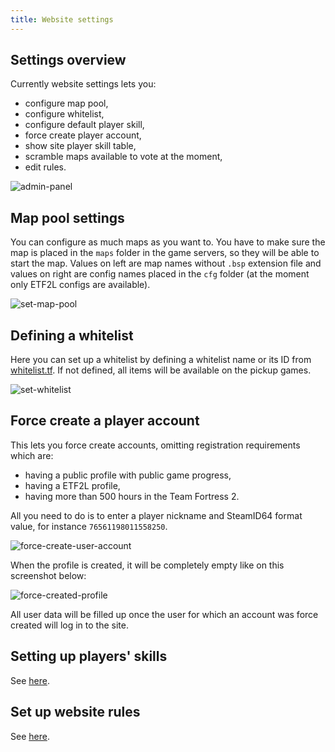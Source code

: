```yaml
---
title: Website settings
---
```


## Settings overview

Currently website settings lets you:

- configure map pool,
- configure whitelist,
- configure default player skill,
- force create player account,
- show site player skill table,
- scramble maps available to vote at the moment,
- edit rules.

![admin-panel](/img/content/admin-panel.png)

## Map pool settings

You can configure as much maps as you want to. You have to make sure the map is placed in the `maps` folder in the game servers, so they will be able to start the map. Values on left are map names without `.bsp` extension file and values on right are config names placed in the `cfg` folder (at the moment only ETF2L configs are available).

![set-map-pool](/img/content/set-map-pool.png)

## Defining a whitelist

Here you can set up a whitelist by defining a whitelist name or its ID from [whitelist.tf](https://whitelist.tf). If not defined, all items will be available on the pickup games.

![set-whitelist](/img/content/set-whitelist.png)

## Force create a player account

This lets you force create accounts, omitting registration requirements which are:

- having a public profile with public game progress,
- having a ETF2L profile,
- having more than 500 hours in the Team Fortress 2.

All you need to do is to enter a player nickname and SteamID64 format value, for instance `76561198011558250`.

![force-create-user-account](/img/content/force-create-user-account.png)

When the profile is created, it will be completely empty like on this screenshot below:

![force-created-profile](/img/content/force-created-profile.png)

All user data will be filled up once the user for which an account was force created will log in to the site.

## Setting up players' skills

See [here](/docs/the-most-common-tasks#setting-up-players-skills).

## Set up website rules

See [here](/docs/final-touches#adding-site-rules).
